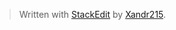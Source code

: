 


> Written with [StackEdit](https://stackedit.io/) by [Xandr215](https://github.com/Xandr215).
<!--stackedit_data:
eyJoaXN0b3J5IjpbNTUzMDY2NjA4XX0=
-->